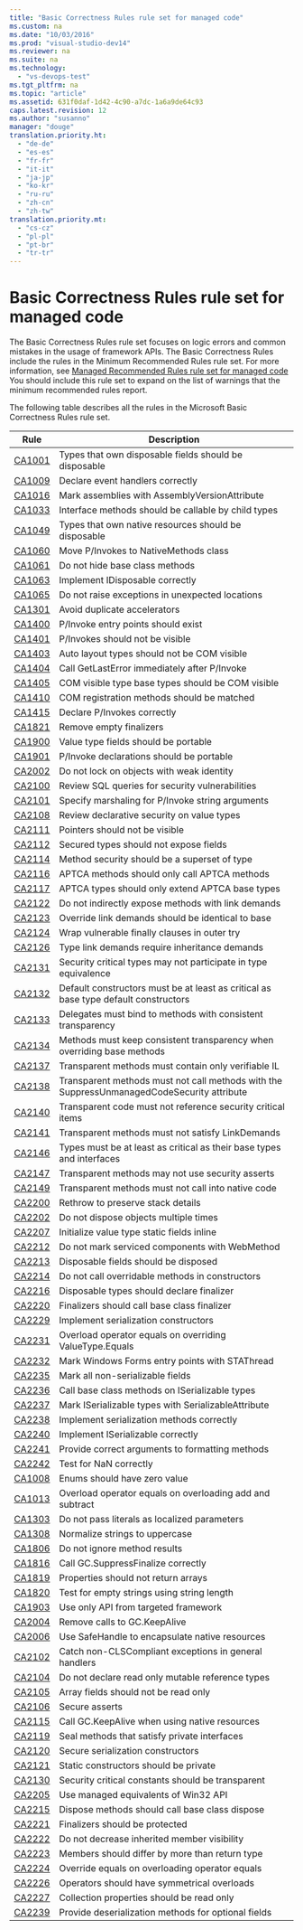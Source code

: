 ```yaml
---
title: "Basic Correctness Rules rule set for managed code"
ms.custom: na
ms.date: "10/03/2016"
ms.prod: "visual-studio-dev14"
ms.reviewer: na
ms.suite: na
ms.technology: 
  - "vs-devops-test"
ms.tgt_pltfrm: na
ms.topic: "article"
ms.assetid: 631f0daf-1d42-4c90-a7dc-1a6a9de64c93
caps.latest.revision: 12
ms.author: "susanno"
manager: "douge"
translation.priority.ht: 
  - "de-de"
  - "es-es"
  - "fr-fr"
  - "it-it"
  - "ja-jp"
  - "ko-kr"
  - "ru-ru"
  - "zh-cn"
  - "zh-tw"
translation.priority.mt: 
  - "cs-cz"
  - "pl-pl"
  - "pt-br"
  - "tr-tr"
---
```

# Basic Correctness Rules rule set for managed code
The Basic Correctness Rules rule set focuses on logic errors and common mistakes in the usage of framework APIs. The Basic Correctness Rules include the rules in the Minimum Recommended Rules rule set. For more information, see [Managed Recommended Rules rule set for managed code](../VS_IDE/managed-recommended-rules-rule-set-for-managed-code.md) You should include this rule set to expand on the list of warnings that the minimum recommended rules report.  
  
 The following table describes all the rules in the Microsoft Basic Correctness Rules rule set.  
  
|Rule|Description|  
|----------|-----------------|  
|[CA1001](../VS_IDE/ca1001--types-that-own-disposable-fields-should-be-disposable.md)|Types that own disposable fields should be disposable|  
|[CA1009](../VS_IDE/ca1009--declare-event-handlers-correctly.md)|Declare event handlers correctly|  
|[CA1016](../VS_IDE/ca1016--mark-assemblies-with-assemblyversionattribute.md)|Mark assemblies with AssemblyVersionAttribute|  
|[CA1033](../VS_IDE/ca1033--interface-methods-should-be-callable-by-child-types.md)|Interface methods should be callable by child types|  
|[CA1049](../VS_IDE/ca1049--types-that-own-native-resources-should-be-disposable.md)|Types that own native resources should be disposable|  
|[CA1060](../VS_IDE/ca1060--move-p-invokes-to-nativemethods-class.md)|Move P/Invokes to NativeMethods class|  
|[CA1061](../VS_IDE/ca1061--do-not-hide-base-class-methods.md)|Do not hide base class methods|  
|[CA1063](../VS_IDE/ca1063--implement-idisposable-correctly.md)|Implement IDisposable correctly|  
|[CA1065](../VS_IDE/ca1065--do-not-raise-exceptions-in-unexpected-locations.md)|Do not raise exceptions in unexpected locations|  
|[CA1301](../VS_IDE/ca1301--avoid-duplicate-accelerators.md)|Avoid duplicate accelerators|  
|[CA1400](../VS_IDE/ca1400--p-invoke-entry-points-should-exist.md)|P/Invoke entry points should exist|  
|[CA1401](../VS_IDE/ca1401--p-invokes-should-not-be-visible.md)|P/Invokes should not be visible|  
|[CA1403](../VS_IDE/ca1403--auto-layout-types-should-not-be-com-visible.md)|Auto layout types should not be COM visible|  
|[CA1404](../VS_IDE/ca1404--call-getlasterror-immediately-after-p-invoke.md)|Call GetLastError immediately after P/Invoke|  
|[CA1405](../VS_IDE/ca1405--com-visible-type-base-types-should-be-com-visible.md)|COM visible type base types should be COM visible|  
|[CA1410](../VS_IDE/ca1410--com-registration-methods-should-be-matched.md)|COM registration methods should be matched|  
|[CA1415](../VS_IDE/ca1415--declare-p-invokes-correctly.md)|Declare P/Invokes correctly|  
|[CA1821](../VS_IDE/ca1821--remove-empty-finalizers.md)|Remove empty finalizers|  
|[CA1900](../VS_IDE/ca1900--value-type-fields-should-be-portable.md)|Value type fields should be portable|  
|[CA1901](../VS_IDE/ca1901--p-invoke-declarations-should-be-portable.md)|P/Invoke declarations should be portable|  
|[CA2002](../VS_IDE/ca2002--do-not-lock-on-objects-with-weak-identity.md)|Do not lock on objects with weak identity|  
|[CA2100](../VS_IDE/ca2100--review-sql-queries-for-security-vulnerabilities.md)|Review SQL queries for security vulnerabilities|  
|[CA2101](../VS_IDE/ca2101--specify-marshaling-for-p-invoke-string-arguments.md)|Specify marshaling for P/Invoke string arguments|  
|[CA2108](../VS_IDE/ca2108--review-declarative-security-on-value-types.md)|Review declarative security on value types|  
|[CA2111](../VS_IDE/ca2111--pointers-should-not-be-visible.md)|Pointers should not be visible|  
|[CA2112](../VS_IDE/ca2112--secured-types-should-not-expose-fields.md)|Secured types should not expose fields|  
|[CA2114](../VS_IDE/ca2114--method-security-should-be-a-superset-of-type.md)|Method security should be a superset of type|  
|[CA2116](../VS_IDE/ca2116--aptca-methods-should-only-call-aptca-methods.md)|APTCA methods should only call APTCA methods|  
|[CA2117](../VS_IDE/ca2117--aptca-types-should-only-extend-aptca-base-types.md)|APTCA types should only extend APTCA base types|  
|[CA2122](../VS_IDE/ca2122--do-not-indirectly-expose-methods-with-link-demands.md)|Do not indirectly expose methods with link demands|  
|[CA2123](../VS_IDE/ca2123--override-link-demands-should-be-identical-to-base.md)|Override link demands should be identical to base|  
|[CA2124](../VS_IDE/ca2124--wrap-vulnerable-finally-clauses-in-outer-try.md)|Wrap vulnerable finally clauses in outer try|  
|[CA2126](../VS_IDE/ca2126--type-link-demands-require-inheritance-demands.md)|Type link demands require inheritance demands|  
|[CA2131](../VS_IDE/ca2131--security-critical-types-may-not-participate-in-type-equivalence.md)|Security critical types may not participate in type equivalence|  
|[CA2132](../VS_IDE/ca2132--default-constructors-must-be-at-least-as-critical-as-base-type-default-constructors.md)|Default constructors must be at least as critical as base type default constructors|  
|[CA2133](../VS_IDE/ca2133--delegates-must-bind-to-methods-with-consistent-transparency.md)|Delegates must bind to methods with consistent transparency|  
|[CA2134](../VS_IDE/ca2134--methods-must-keep-consistent-transparency-when-overriding-base-methods.md)|Methods must keep consistent transparency when overriding base methods|  
|[CA2137](../VS_IDE/ca2137--transparent-methods-must-contain-only-verifiable-il.md)|Transparent methods must contain only verifiable IL|  
|[CA2138](../VS_IDE/ca2138--transparent-methods-must-not-call-methods-with-the-suppressunmanagedcodesecurity-attribute.md)|Transparent methods must not call methods with the SuppressUnmanagedCodeSecurity attribute|  
|[CA2140](../VS_IDE/ca2140--transparent-code-must-not-reference-security-critical-items.md)|Transparent code must not reference security critical items|  
|[CA2141](../VS_IDE/ca2141-transparent-methods-must-not-satisfy-linkdemands.md)|Transparent methods must not satisfy LinkDemands|  
|[CA2146](../VS_IDE/ca2146--types-must-be-at-least-as-critical-as-their-base-types-and-interfaces.md)|Types must be at least as critical as their base types and interfaces|  
|[CA2147](../VS_IDE/ca2147--transparent-methods-may-not-use-security-asserts.md)|Transparent methods may not use security asserts|  
|[CA2149](../VS_IDE/ca2149--transparent-methods-must-not-call-into-native-code.md)|Transparent methods must not call into native code|  
|[CA2200](../VS_IDE/ca2200--rethrow-to-preserve-stack-details.md)|Rethrow to preserve stack details|  
|[CA2202](../VS_IDE/ca2202--do-not-dispose-objects-multiple-times.md)|Do not dispose objects multiple times|  
|[CA2207](../VS_IDE/ca2207--initialize-value-type-static-fields-inline.md)|Initialize value type static fields inline|  
|[CA2212](../VS_IDE/ca2212--do-not-mark-serviced-components-with-webmethod.md)|Do not mark serviced components with WebMethod|  
|[CA2213](../VS_IDE/ca2213--disposable-fields-should-be-disposed.md)|Disposable fields should be disposed|  
|[CA2214](../VS_IDE/ca2214--do-not-call-overridable-methods-in-constructors.md)|Do not call overridable methods in constructors|  
|[CA2216](../VS_IDE/ca2216--disposable-types-should-declare-finalizer.md)|Disposable types should declare finalizer|  
|[CA2220](../VS_IDE/ca2220--finalizers-should-call-base-class-finalizer.md)|Finalizers should call base class finalizer|  
|[CA2229](../VS_IDE/ca2229--implement-serialization-constructors.md)|Implement serialization constructors|  
|[CA2231](../VS_IDE/ca2231--overload-operator-equals-on-overriding-valuetype.equals.md)|Overload operator equals on overriding ValueType.Equals|  
|[CA2232](../VS_IDE/ca2232--mark-windows-forms-entry-points-with-stathread.md)|Mark Windows Forms entry points with STAThread|  
|[CA2235](../VS_IDE/ca2235--mark-all-non-serializable-fields.md)|Mark all non-serializable fields|  
|[CA2236](../VS_IDE/ca2236--call-base-class-methods-on-iserializable-types.md)|Call base class methods on ISerializable types|  
|[CA2237](../VS_IDE/ca2237--mark-iserializable-types-with-serializableattribute.md)|Mark ISerializable types with SerializableAttribute|  
|[CA2238](../VS_IDE/ca2238--implement-serialization-methods-correctly.md)|Implement serialization methods correctly|  
|[CA2240](../VS_IDE/ca2240--implement-iserializable-correctly.md)|Implement ISerializable correctly|  
|[CA2241](../VS_IDE/ca2241--provide-correct-arguments-to-formatting-methods.md)|Provide correct arguments to formatting methods|  
|[CA2242](../VS_IDE/ca2242--test-for-nan-correctly.md)|Test for NaN correctly|  
|[CA1008](../VS_IDE/ca1008--enums-should-have-zero-value.md)|Enums should have zero value|  
|[CA1013](../VS_IDE/ca1013--overload-operator-equals-on-overloading-add-and-subtract.md)|Overload operator equals on overloading add and subtract|  
|[CA1303](../VS_IDE/ca1303--do-not-pass-literals-as-localized-parameters.md)|Do not pass literals as localized parameters|  
|[CA1308](../VS_IDE/ca1308--normalize-strings-to-uppercase.md)|Normalize strings to uppercase|  
|[CA1806](../VS_IDE/ca1806--do-not-ignore-method-results.md)|Do not ignore method results|  
|[CA1816](../VS_IDE/ca1816--call-gc.suppressfinalize-correctly.md)|Call GC.SuppressFinalize correctly|  
|[CA1819](../VS_IDE/ca1819--properties-should-not-return-arrays.md)|Properties should not return arrays|  
|[CA1820](../VS_IDE/ca1820--test-for-empty-strings-using-string-length.md)|Test for empty strings using string length|  
|[CA1903](../VS_IDE/ca1903--use-only-api-from-targeted-framework.md)|Use only API from targeted framework|  
|[CA2004](../VS_IDE/ca2004--remove-calls-to-gc.keepalive.md)|Remove calls to GC.KeepAlive|  
|[CA2006](../VS_IDE/ca2006--use-safehandle-to-encapsulate-native-resources.md)|Use SafeHandle to encapsulate native resources|  
|[CA2102](../VS_IDE/ca2102--catch-non-clscompliant-exceptions-in-general-handlers.md)|Catch non-CLSCompliant exceptions in general handlers|  
|[CA2104](../VS_IDE/ca2104--do-not-declare-read-only-mutable-reference-types.md)|Do not declare read only mutable reference types|  
|[CA2105](../VS_IDE/ca2105--array-fields-should-not-be-read-only.md)|Array fields should not be read only|  
|[CA2106](../VS_IDE/ca2106--secure-asserts.md)|Secure asserts|  
|[CA2115](../VS_IDE/ca2115--call-gc.keepalive-when-using-native-resources.md)|Call GC.KeepAlive when using native resources|  
|[CA2119](../VS_IDE/ca2119--seal-methods-that-satisfy-private-interfaces.md)|Seal methods that satisfy private interfaces|  
|[CA2120](../VS_IDE/ca2120--secure-serialization-constructors.md)|Secure serialization constructors|  
|[CA2121](../VS_IDE/ca2121--static-constructors-should-be-private.md)|Static constructors should be private|  
|[CA2130](../VS_IDE/ca2130--security-critical-constants-should-be-transparent.md)|Security critical constants should be transparent|  
|[CA2205](../VS_IDE/ca2205--use-managed-equivalents-of-win32-api.md)|Use managed equivalents of Win32 API|  
|[CA2215](../VS_IDE/ca2215--dispose-methods-should-call-base-class-dispose.md)|Dispose methods should call base class dispose|  
|[CA2221](../VS_IDE/ca2221--finalizers-should-be-protected.md)|Finalizers should be protected|  
|[CA2222](../VS_IDE/ca2222--do-not-decrease-inherited-member-visibility.md)|Do not decrease inherited member visibility|  
|[CA2223](../VS_IDE/ca2223--members-should-differ-by-more-than-return-type.md)|Members should differ by more than return type|  
|[CA2224](../VS_IDE/ca2224--override-equals-on-overloading-operator-equals.md)|Override equals on overloading operator equals|  
|[CA2226](../VS_IDE/ca2226--operators-should-have-symmetrical-overloads.md)|Operators should have symmetrical overloads|  
|[CA2227](../VS_IDE/ca2227--collection-properties-should-be-read-only.md)|Collection properties should be read only|  
|[CA2239](../VS_IDE/ca2239--provide-deserialization-methods-for-optional-fields.md)|Provide deserialization methods for optional fields|